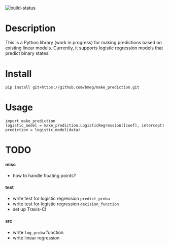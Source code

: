 ![build-status](https://travis-ci.org/bmeg/make_prediction.svg)
# Description
This is a Python library (work in progress) for making predictions based on existing linear models. Currently, it supports logistic regression models that predict binary states.

# Install
`pip install git+https://github.com/bmeg/make_prediction.git`

# Usage
```
import make_prediction
logistic_model = make_prediction.LogisticRegression([coef], intercept)
prediction = logistic_model(data)
```
# TODO
#### misc
- how to handle floating points?

#### test
- write test for logistic regression `predict_proba`
- write test for logistic regression `decision_function`
- set up Travis-CI

#### src
- write `log_proba` function
- write linear regression
